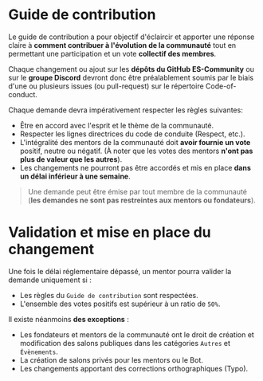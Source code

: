 # Guide de contribution

Le guide de contribution a pour objectif d'éclaircir et apporter une réponse claire à **comment contribuer à l'évolution de la communauté** tout en permettant une participation et un vote **collectif des membres**.

Chaque changement ou ajout sur les **dépôts du GitHub ES-Community** ou sur le **groupe Discord** devront donc être préalablement soumis par le biais d'une ou plusieurs issues (ou pull-request) sur le répertoire Code-of-conduct.

Chaque demande devra impérativement respecter les règles suivantes: 

- Être en accord avec l'esprit et le thème de la communauté.
- Respecter les lignes directrices du code de conduite (Respect, etc.).
- L'intégralité des mentors de la communauté doit **avoir fournie un vote** positif, neutre ou négatif. (À noter que les votes des mentors **n'ont pas plus de valeur que les autres**).
- Les changements ne pourront pas être accordés et mis en place **dans un délai inférieur à une semaine**. 

> Une demande peut être émise par tout membre de la communauté (**les demandes ne sont pas restreintes aux mentors ou fondateurs**). 

# Validation et mise en place du changement

Une fois le délai réglementaire dépassé, un mentor pourra valider la demande uniquement si :

- Les règles du `Guide de contribution` sont respectées.
- L'ensemble des votes positifs est supérieur à un ratio de `50%`.

Il existe néanmoins **des exceptions** : 

- Les fondateurs et mentors de la communauté ont le droit de création et modification des salons publiques dans les catégories `Autres` et `Évènements`.
- La création de salons privés pour les mentors ou le Bot.
- Les changements apportant des corrections orthographiques (Typo).
